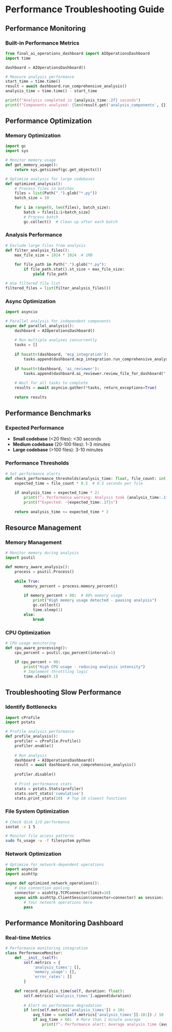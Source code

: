 # Performance Troubleshooting Guide

## Performance Monitoring

### Built-in Performance Metrics
```python
from final_ai_operations_dashboard import AIOperationsDashboard
import time

dashboard = AIOperationsDashboard()

# Measure analysis performance
start_time = time.time()
result = await dashboard.run_comprehensive_analysis()
analysis_time = time.time() - start_time

print(f"Analysis completed in {analysis_time:.2f} seconds")
print(f"Components analyzed: {len(result.get('analysis_components', {}))}")
```

## Performance Optimization

### Memory Optimization
```python
import gc
import sys

# Monitor memory usage
def get_memory_usage():
    return sys.getsizeof(gc.get_objects())

# Optimize analysis for large codebases
def optimized_analysis():
    # Process files in batches
    files = list(Path(".").glob("*.py"))
    batch_size = 10
    
    for i in range(0, len(files), batch_size):
        batch = files[i:i+batch_size]
        # Process batch
        gc.collect()  # Clean up after each batch
```

### Analysis Performance
```python
# Exclude large files from analysis
def filter_analysis_files():
    max_file_size = 1024 * 1024  # 1MB
    
    for file_path in Path(".").glob("*.py"):
        if file_path.stat().st_size < max_file_size:
            yield file_path

# Use filtered file list
filtered_files = list(filter_analysis_files())
```

### Async Optimization
```python
import asyncio

# Parallel analysis for independent components
async def parallel_analysis():
    dashboard = AIOperationsDashboard()
    
    # Run multiple analyses concurrently
    tasks = []
    
    if hasattr(dashboard, 'mcp_integration'):
        tasks.append(dashboard.mcp_integration.run_comprehensive_analysis())
    
    if hasattr(dashboard, 'ai_reviewer'):
        tasks.append(dashboard.ai_reviewer.review_file_for_dashboard("./"))
    
    # Wait for all tasks to complete
    results = await asyncio.gather(*tasks, return_exceptions=True)
    
    return results
```

## Performance Benchmarks

### Expected Performance
- **Small codebase** (<20 files): <30 seconds
- **Medium codebase** (20-100 files): 1-3 minutes  
- **Large codebase** (>100 files): 3-10 minutes

### Performance Thresholds
```python
# Set performance alerts
def check_performance_thresholds(analysis_time: float, file_count: int):
    expected_time = file_count * 0.5  # 0.5 seconds per file
    
    if analysis_time > expected_time * 2:
        print(f"⚠️ Performance warning: Analysis took {analysis_time:.1f}s for {file_count} files")
        print(f"Expected: ~{expected_time:.1f}s")
    
    return analysis_time <= expected_time * 2
```

## Resource Management

### Memory Management
```python
# Monitor memory during analysis
import psutil

def memory_aware_analysis():
    process = psutil.Process()
    
    while True:
        memory_percent = process.memory_percent()
        
        if memory_percent > 80:  # 80% memory usage
            print("High memory usage detected - pausing analysis")
            gc.collect()
            time.sleep(1)
        else:
            break
```

### CPU Optimization
```python
# CPU usage monitoring
def cpu_aware_processing():
    cpu_percent = psutil.cpu_percent(interval=1)
    
    if cpu_percent > 90:
        print("High CPU usage - reducing analysis intensity")
        # Implement throttling logic
        time.sleep(0.1)
```

## Troubleshooting Slow Performance

### Identify Bottlenecks
```python
import cProfile
import pstats

# Profile analysis performance
def profile_analysis():
    profiler = cProfile.Profile()
    profiler.enable()
    
    # Run analysis
    dashboard = AIOperationsDashboard()
    result = await dashboard.run_comprehensive_analysis()
    
    profiler.disable()
    
    # Print performance stats
    stats = pstats.Stats(profiler)
    stats.sort_stats('cumulative')
    stats.print_stats(10)  # Top 10 slowest functions
```

### File System Optimization
```bash
# Check disk I/O performance
iostat -x 1 5

# Monitor file access patterns
sudo fs_usage -w -f filesystem python
```

### Network Optimization
```python
# Optimize for network-dependent operations
import asyncio
import aiohttp

async def optimized_network_operations():
    # Use connection pooling
    connector = aiohttp.TCPConnector(limit=10)
    async with aiohttp.ClientSession(connector=connector) as session:
        # Your network operations here
        pass
```

## Performance Monitoring Dashboard

### Real-time Metrics
```python
# Performance monitoring integration
class PerformanceMonitor:
    def __init__(self):
        self.metrics = {
            'analysis_times': [],
            'memory_usage': [],
            'error_rates': []
        }
    
    def record_analysis_time(self, duration: float):
        self.metrics['analysis_times'].append(duration)
        
        # Alert on performance degradation
        if len(self.metrics['analysis_times']) > 10:
            avg_time = sum(self.metrics['analysis_times'][-10:]) / 10
            if avg_time > 60:  # More than 1 minute average
                print(f"⚠️ Performance alert: Average analysis time {avg_time:.1f}s")
```
